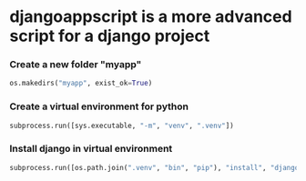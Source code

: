 # djangoappscript is a more advanced script for a django project

### Create a new folder "myapp"

```python
os.makedirs("myapp", exist_ok=True)
```

### Create a virtual environment for python

```python
subprocess.run([sys.executable, "-m", "venv", ".venv"])
```
 ### Install django in virtual environment
 
 ```python
subprocess.run([os.path.join(".venv", "bin", "pip"), "install", "django"] if os.name != 'nt' else [os.path.join(".venv", "Scripts", "pip"), "install", "django"])
```